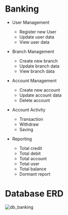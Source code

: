 # Banking
- User Management
    - Register new User
    - Update user data
    - View user data
  
- Branch Management
    - Create new branch
    - Update branch data
    - View branch data

- Account Management
    - Create new account
    - Update account data
    - Delete account

- Account Activity
    - Transaction
    - Withdraw
    - Saving
  
- Reporting
    -   Total credit 
    -   Total debit 
    -   Total account 
    -   Total user
    -   Total balance 
    -   Dormant report
  
# Database ERD
![db_banking](https://user-images.githubusercontent.com/49120668/174480139-02eed542-0afd-4622-8808-ad0d681f5724.png)


